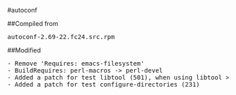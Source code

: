 #autoconf

##Compiled from
<pre>autoconf-2.69-22.fc24.src.rpm</pre>

##Modified
<pre>
- Remove 'Requires: emacs-filesystem'
- BuildRequires: perl-macros -> perl-devel
- Added a patch for test libtool (501), when using libtool >= 2.4.3
- Added a patch for test configure-directories (231)
</pre>
